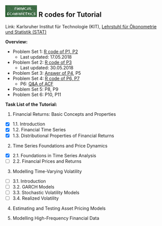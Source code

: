 ## <img src="logo.png" width="100" /> **R codes for Tutorial**

Link: Karlsruher Institut für Technologie (KIT), [Lehrstuhl für Ökonometrie und Statistik (STAT)](http://statistik.econ.kit.edu/index.php)

__Overview:__
- Problem Set 1: [R code of P1, P2](https://github.com/KITMetrics/Financial-Econometrics-Tutorial/blob/master/ps1.R)
  - Last updated: 17.05.2018
- Problem Set 2: [R code of P3](https://github.com/KITMetrics/Financial-Econometrics-Tutorial/blob/master/ps2.R)
  - Last updated: 30.05.2018
- Problem Set 3: [Answer of P4](https://github.com/KITMetrics/Financial-Econometrics-Tutorial/blob/master/P4_answer.pdf), P5
- Problem Set 4: [R code of P6, P7](https://github.com/KITMetrics/Financial-Econometrics-Tutorial/blob/master/ps4.R)
  - P6: [Q&A of ACF](https://github.com/KITMetrics/Financial-Econometrics-Tutorial/blob/master/P6_acf.pdf) 
- Problem Set 5: P8, P9
- Problem Set 6: P10, P11

__Task List of the Tutorial:__
1. Financial Returns: Basic Concepts and Properties
- [x] 1.1. Introduction
- [x] 1.2. Financial Time Series
- [x] 1.3. Distributional Properties of Financial Returns

2. Time Series Foundations and Price Dynamics
- [x] 2.1. Foundations in Time Series Analysis
- [ ] 2.2. Financial Prices and Returns

3. Modelling Time-Varying Volatility
- [ ] 3.1. Introduction
- [ ] 3.2. GARCH Models
- [ ] 3.3. Stochastic Volatility Models
- [ ] 3.4. Realized Volatility

4. Estimating and Testing Asset Pricing Models

5. Modelling High-Frequency Financial Data
